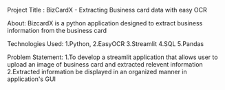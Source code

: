 Project Title :
      BizCardX - Extracting Business card data with easy OCR

About:
      BizcardX is a python application designed to extract business information from the business card

Technologies Used:
      1.Python,
      2.EasyOCR
      3.Streamlit
      4.SQL
      5.Pandas

Problem Statement:
      1.To develop a streamlit application that allows user to upload an image of business card and extracted relevent information
      2.Extracted information be displayed in an organized manner in application's GUI
